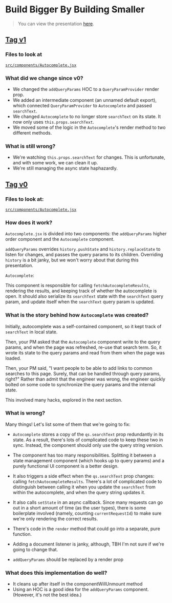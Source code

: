 # Build Bigger By Building Smaller

> You can view the presentation [here](https://build-bigger.robertbalicki.com/presentation).

## [Tag v1](https://github.com/rbalicki2/build-bigger/tree/v1/)

### Files to look at

[`src/components/Autocomplete.jsx`](https://github.com/rbalicki2/build-bigger/blob/v1/src/components/Autocomplete.jsx)

### What did we change since v0?

* We changed the `addQueryParams` HOC to a `QueryParamProvider` render prop.
* We added an intermediate component (an unnamed default export), which connected
  `QueryParamProvider` to `Autocomplete` and passed `searchText`.
* We changed `Autocomplete` to no longer store `searchText` on its state. It now
  only uses `this.props.searchText`.
* We moved some of the logic in the `Autocomplete`'s render method to two
  different methods.

### What is still wrong?

* We're watching `this.props.searchText` for changes. This is unfortunate, and with
  some work, we can clean it up.
* We're still managing the async state haphazardly.

## [Tag v0](https://github.com/rbalicki2/build-bigger/tree/v0/)

### Files to look at:

[`src/components/Autocomplete.jsx`](https://github.com/rbalicki2/build-bigger/blob/v0/src/components/Autocomplete.jsx)

### How does it work?

`Autocomplete.jsx` is divided into two components: the `addQueryParams`
higher order component and the `Autocomplete` component.

`addQueryParams` overrides `history.pushState` and `history.replaceState`
to listen for changes, and passes the query params to its children.
Overriding `history` is a bit janky, but we won't worry about that during
this presentation.

`Autocomplete`: 

This component is responsible for calling `fetchAutocompleteResults`,
rendering the results, and keeping track of whether the autocomplete is open.
It should also serialize its `searchText` state with the `searchText`
query param, and update itself when the `searchText` query param is updated.

### What is the story behind how `Autocomplete` was created?

Initially, autocomplete was a self-contained component, so it kept track of
`searchText` in local state.

Then, your PM asked that the `Autocomplete` component write to the query
params, and when the page was refreshed, re-use that search term. So, it
wrote its state to the query params and read from them when the page was
loaded.

Then, your PM said, "I want people to be able to add links to common searches
to this page. Surely, that can be handled through query params, right?"
Rather than admit that the engineer was wrong, the engineer quickly bolted
on some code to synchronize the query params and the internal state.

This involved many hacks, explored in the next section.

### What is wrong?

Many things! Let's list some of them that we're going to fix:

* `Autocomplete` stores a copy of the `qs.searchText` prop redundantly
  in its state. As a result, there's lots of complicated code to
  keep these two in sync. Instead, the component should only use the
  query string version.
* The component has too many responsibilities. Splitting it between a
  state management component (which hooks up to query params) and a
  purely functional UI component is a better design.
* It also triggers a side effect when the `qs.searchText` prop changes: calling
  `fetchAutocompleteResults`. There's a lot of complicated code to distinguish
  between calling it when you update the `searchText` from within the
  autocomplete, and when the query string updates it.
* It also calls `setState` in an async callback. Since many requests can go
  out in a short amount of time (as the user types), there is some boilerplate
  involved (namely, counting `currentRequestId`) to make sure we're only
  rendering the correct results.
* There's code in the `render` method that could go into a separate,
  pure function.
* Adding a document listener is janky, although, TBH I'm not sure if we're
  going to change that.

* `addQueryParams` should be replaced by a render prop

### What does this implementation do well?

* It cleans up after itself in the componentWillUnmount method
* Using an HOC is a good idea for the `addQueryParams` component. (However,
  it's not the best idea.)